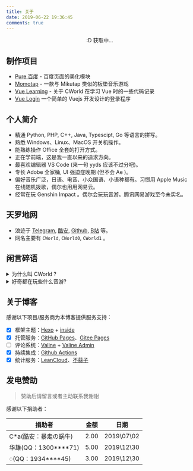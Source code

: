 ```yaml
---
title: 关于
date: 2019-06-22 19:36:45
comments: true
---
```


<p id="hitokoto" style="text-align: center;">:D 获取中...</p>
<script>
fetch('https://v1.hitokoto.cn').then(function (res){
    return res.json();
}).then(function (data) {
    document.getElementById('hitokoto').innerText = data.hitokoto;
})
</script>

## 制作项目

- [Pure 百度](https://blog.cworld.top/post/pure-baidu) - 百度页面的美化模块
- [Momotap](https://github.com/cworld1/momotap) - 一款与 Mikutap 类似的板垫音乐游戏
- [Vue Learning](https://github.com/cworld1/vue-learning) - 关于 CWorld 在学习 Vue 时的一些代码记录
- [Vue Login](https://github.com/cworld1/vue-login) 一个简单的 Vuejs 开发设计的登录程序

## 个人简介

- 精通 Python, PHP,  C++, Java, Typescipt, Go 等语言的拼写。
- 熟悉 Windows、Linux、MacOS 开关机操作。
- 能熟练操作 Office 全套的打开方式。
- 正在学前端，这是我一直以来的追求方向。
- 最喜欢编辑器 VS Code (来一句 yyds 应该不过分吧)。
- 专长 Adobe 全家桶, UI 强迫症晚期 (但不会 Ae )。
- 偏好音乐广泛，日语、电音、小众国语、小语种都有。习惯用 Apple Music 在线随机拨歌，偶尔也用用网易云。
- 经常在玩 Genshin Impact 。偶尔会玩玩音游。腾讯网易游戏至今未实名。

## 天罗地网

- 浪迹于 [Telegram](https://t.me/cworld0), [酷安](https://www.coolapk.com/u/1384771), [Github](https://github.com/wolf03), [B站](https://space.bilibili.com/388346465) 等。
- 网名主要有 `CWorld`, `CWorld0`, `CWorld1` 。

## 闲言碎语

<details>
<summary style="outline:none">为什么叫 CWorld ?</summary>
CWorld 原名其实是叫 ChangingWorld , “C”作为程序界高级语言的元老--C语言, 同样也是疯狂的首字母, 是对计算机领域锲而不舍精神的支持希望。而 ChangingWorld 则是说变迁世界, 我却不随大流, 做自己, 做独特。（编的真的非常有意义呢）
</details>
<details>
<summary style="outline:none">好奇都在玩些什么音游?</summary>
音游圈子的游戏差不多也都尝试过一圈。经常玩的有 Rhythm Doctor, Lanota, Musedash, Cytus II 。
偶尔玩玩 Maimai, 阳春白雪, Phigros。不过因为手机/平板内存不够玩了又卸载倒是常事了。
</details>

## 关于博客

感谢以下项目/服务商为本博客提供服务支持：

- [x] 框架主题：[Hexo](https://hexo.io/) + [inside](https://github.com/ikeq/hexo-theme-inside)  
- [x] 托管服务：[GitHub Pages](https://pages.github.com/)、[Gitee Pages](https://gitee.com/cworld0/file/)  
- [ ] 评论系统：[Valine](https://valine.js.org/) + [Valine Admin](https://deserts.io/diy-a-comment-system/)  
- [x] 持续集成：[Github Actions](https://github.com/cworld1/cworld1/actions/workflows/hexo-auto-deploy.yml)
- [x] 统计服务：[LeanCloud](https://www.leancloud.cn/)、[不蒜子](http://busuanzi.ibruce.info/)

## 发电赞助

> 赞助后请留言或者主动联系我谢谢

感谢以下捐助者：

捐助者|金额|日期
-|-|-
C*a(酷安：暴走の蜗牛)|2.00|2019\07\02
华雄(QQ：1300****71)|5.00|2019\12\30
◌(QQ：1934****45)|3.00|2019\12\30
